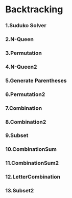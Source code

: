 # Backtracking
### 1.Suduko Solver
### 2.N-Queen
### 3.Permutation
### 4.N-Queen2
### 5.Generate Parentheses
### 6.Permutation2
### 7.Combination
### 8.Combination2
### 9.Subset
### 10.CombinationSum
### 11.CombinationSum2
### 12.LetterCombination
### 13.Subset2